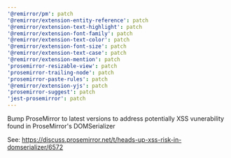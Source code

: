 ```yaml
---
'@remirror/pm': patch
'@remirror/extension-entity-reference': patch
'@remirror/extension-text-highlight': patch
'@remirror/extension-font-family': patch
'@remirror/extension-text-color': patch
'@remirror/extension-font-size': patch
'@remirror/extension-text-case': patch
'@remirror/extension-mention': patch
'prosemirror-resizable-view': patch
'prosemirror-trailing-node': patch
'prosemirror-paste-rules': patch
'@remirror/extension-yjs': patch
'prosemirror-suggest': patch
'jest-prosemirror': patch
---
```


Bump ProseMirror to latest versions to address potentially XSS vunerability found in ProseMirror's DOMSerializer

See: https://discuss.prosemirror.net/t/heads-up-xss-risk-in-domserializer/6572

